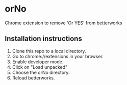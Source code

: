 # orNo

Chrome extension to remove 'Or YES' from betterworks

## Installation instructions

1. Clone this repo to a local directory.
2. Go to chrome://extensions in your browser.
3. Enable developer mode.
4. Click on "Load unpacked"
5. Choose the orNo directory.
6. Reload betterworks.